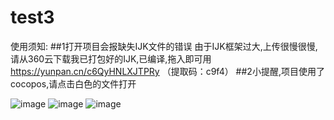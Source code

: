 # test3

使用须知:
##1打开项目会报缺失IJK文件的错误
 由于IJK框架过大,上传很慢很慢,请从360云下载我已打包好的IJK,已编译,拖入即可用
 https://yunpan.cn/c6QyHNLXJTPRy （提取码：c9f4）
##2小提醒,项目使用了cocopos,请点击白色的文件打开

![image](https://github.com/dzq1991/DJ_Yinke/blob/master/04直播拉流2/Assets.xcassets/Button/Snip20160725_5.imageset/Snip20160725_5.png)
![image](https://github.com/dzq1991/DJ_Yinke/blob/master/04直播拉流2/Assets.xcassets/Button/Snip20160725_7.imageset/Snip20160725_7.png)
![image](https://github.com/dzq1991/DJ_Yinke/blob/master/04直播拉流2/Assets.xcassets/Button/Snip20160724_46.imageset/Snip20160724_46.png)
